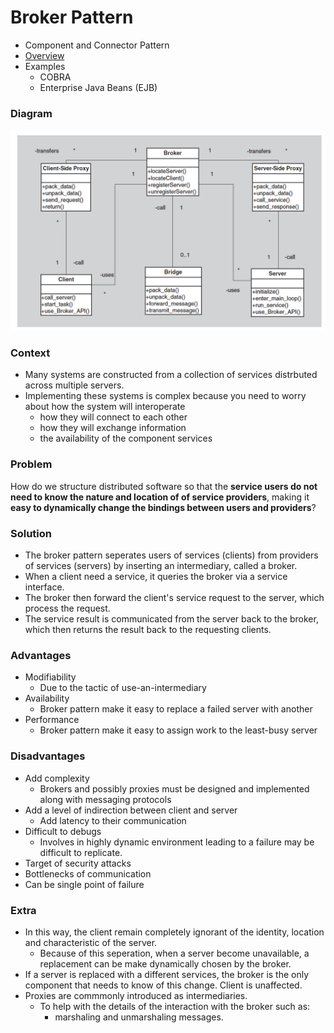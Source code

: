 # Broker Pattern

- Component and Connector Pattern
- [Overview](../images/broker_overview.png)
- Examples
  - COBRA
  - Enterprise Java Beans (EJB)

### Diagram
<img src="../images/broker_pattern.png">

### Context
- Many systems are constructed from a collection of services distrbuted across multiple servers.
- Implementing these systems is complex because you need to worry about how the system will interoperate
  - how they will connect to each other
  - how they will exchange information
  - the availability of the component services

### Problem
How do we structure distributed software so that the **service users do not need to know the nature and location of of service providers**, making it **easy to dynamically change the bindings between users and providers**?

### Solution
- The broker pattern seperates users of services (clients) from providers of services (servers) by inserting an intermediary, called a broker.
- When a client need a service, it queries the broker via a service interface.
- The broker then forward the client's service request to the server, which process the request.
- The service result is communicated from the server back to the broker, which then returns the result back to the requesting clients.

### Advantages
- Modifiability
  - Due to the tactic of use-an-intermediary
- Availability
  - Broker pattern make it easy to replace a failed server with another
- Performance
  - Broker pattern make it easy to assign work to the least-busy server

### Disadvantages
- Add complexity
  - Brokers and possibly proxies must be designed and implemented along with messaging protocols
- Add a level of indirection between client and server
  - Add latency to their communication
- Difficult to debugs
  - Involves in highly dynamic environment leading to a failure may be difficult to replicate.
- Target of security attacks
- Bottlenecks of communication
- Can be single point of failure

### Extra
- In this way, the client remain completely ignorant of the identity, location and characteristic of the server.
  - Because of this seperation, when a server become unavailable, a replacement can be make dynamically chosen by the broker.
- If a server is replaced with a different services, the broker is the only component that needs to know of this change. Client is unaffected.
- Proxies are commmonly introduced as intermediaries.
  - To help with the details of the interaction with the broker such as:
    - marshaling and unmarshaling messages.